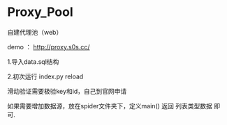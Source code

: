 # Proxy_Pool
 自建代理池（web）

demo ： http://proxy.s0s.cc/

1.导入data.sql结构

2.初次运行 index.py reload

滑动验证需要极验key和id，自己到官网申请

如果需要增加数据源，放在spider文件夹下，定义main() 返回 列表类型数据 即可.

